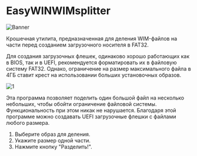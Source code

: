 # EasyWINWIMsplitter
![Banner](https://github.com/Naulex/EasyWINWIMsplitter/assets/148938265/378fba1c-0ff7-45b9-bb1c-3bb7dbedc4c2)

Крошечная утилита, предназначенная для деления WIM-файлов на части перед созданием загрузочного носителя в FAT32.

Для создания загрузочных флешек, одинаково хорошо работающих как в BIOS, так и в UEFI, рекомендуется форматировать их в файловую систему FAT32. Однако, ограничение на размер максимального файла в 4ГБ ставит крест на использовании больших установочных образов.

![1](https://github.com/Naulex/EasyWINWIMsplitter/assets/148938265/abf97932-728e-4505-8620-d88fb6dedeb8)

Эта программа позволяет поделить один большой файл на несколько небольших, чтобы обойти ограничение файловой системы.
Функциональность при этом никак не нарушается. Благодаря этой программе можно создавать UEFI загрузочные флешки с файлами любого размера.

1) Выберите образ для деления.
2) Укажите размер одной части.
3) Нажмите кнопку "Разделить!".

